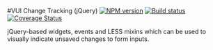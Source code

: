 #VUI Change Tracking (jQuery)
[![NPM version][npm-image]][npm-url]
[![Build status][ci-image]][ci-url]
[![Coverage Status][coverage-image]][coverage-url]

jQuery-based widgets, events and LESS mixins which can be used to
visually indicate unsaved changes to form inputs.


[npm-url]: https://npmjs.org/package/vui-change-tracking-jquery
[npm-image]: https://badge.fury.io/js/vui-change-tracking-jquery.png
[ci-image]: https://travis-ci.org/Brightspace/valence-ui-change-tracking-jquery.svg?branch=master
[ci-url]: https://travis-ci.org/Brightspace/valence-ui-change-tracking-jquery
[coverage-image]: https://coveralls.io/repos/Brightspace/valence-ui-change-tracking-jquery/badge.png?branch=master
[coverage-url]: https://coveralls.io/r/Brightspace/valence-ui-change-tracking-jquery?branch=master
